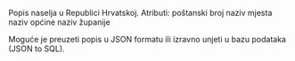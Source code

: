 Popis naselja u Republici Hrvatskoj.
Atributi:	poštanski broj
			naziv mjesta
			naziv općine
			naziv županije

Moguće je preuzeti popis u JSON formatu ili izravno unjeti u bazu podataka (JSON to SQL).